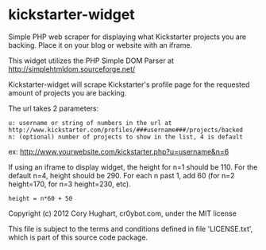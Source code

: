 kickstarter-widget
==================

Simple PHP web scraper for displaying what Kickstarter projects you are backing. Place it on your blog or website with an iframe.

This widget utilizes the PHP Simple DOM Parser at http://simplehtmldom.sourceforge.net/

Kickstarter-widget will scrape Kickstarter's profile page for the requested amount of projects you are backing.

The url takes 2 parameters:

```
u: username or string of numbers in the url at http://www.kickstarter.com/profiles/###username###/projects/backed
n: (optional) number of projects to show in the list, 4 is default
```
   
ex: http://www.yourwebsite.com/kickstarter.php?u=username&n=6

If using an iframe to display widget, the height for n=1 should be 110.
For the default n=4, height should be 290.
For each n past 1, add 60 (for n=2 height=170, for n=3 height=230, etc).

    height = n*60 + 50

Copyright (c) 2012 Cory Hughart, cr0ybot.com, under the MIT license

This file is subject to the terms and conditions defined in file 'LICENSE.txt', which is part of this source code package.
